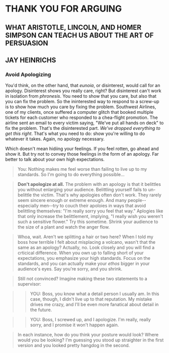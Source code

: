 # THANK YOU FOR ARGUING
## WHAT ARISTOTLE, LINCOLN, AND HOMER SIMPSON CAN TEACH US ABOUT THE ART OF PERSUASION
## JAY HEINRICHS


### Avoid Apologizing
You'd think, on the other hand, that _eunoia_, or disinterest, would call for an apology. Disinterest shows you really care, right? But disinterest can't work in isolation from _phronesis_. You need to show that you care, but also that you can fix the problem. So the ininterested way to respond to a screw-up is to show how much you care by fixing the problem. Southwest Airlines, one of my clients, once suffered a computer glitch that booked multiple tickets for each customer who responded to a chea-flight promotion. The airline sent an email to every victim saying, "We've put all hands on deck" to fix the problem. That's the disinterested part. _We've dropped everything to get this right_. That's what you need to do: show you're willing to do whatever it takes. Again, no apology necessary.
  
Which doesn't mean hidiing your feelings. If you feel rotten, go ahead and show it. But try not to convey those feelings in the form of an apology. Far better to talk about your own high expectations. 

> You: Nothing makes me feel worse than failing to live up  to my standards. So I'm going to do everything possible...

> **Don't apologize at all.** The problem with an apology is that it belittles you without enlarging your audience. Belittling yourself fails to un-belittle the victim. That's why apologies often don't work. They rarely seem sincere enough or extreme enough. And many people--especially men--try to couch their apoloies in ways that avoid belittling themselves: "I'm really sorry you feel that way." Aplogies like that only increase the belittlement, implying, "I really wish you weren't such a sensitive flower." Try this sometime. Shrink your audience to the size of a plant and watch the anger flow.  

> Whoa, wait. Aren't we splitting a hair or two here? When I told my boss how terrible I felt about misplacing a volcano, wasn't that the same as an apology? Actually, no. Look closely and you will find a crticical difference. When you own up to falling short of your expectations, you emphasize your high standards. Focus on the standards, and you can actually make your _ethos_ bigger in your audience's eyes. Say you're sorry, and you shrink.  

> Still not convinced? Imagine making these two statements to a supervisor:


> > YOU: Boss, you know what a detail person I usually am. In this case, though, I didn't live up to that reputation. My mistake drives me crazy, and I'll be even more fanatical about detail in the future.  

> > YOU: Boss, I screwed up, and I apologize. I'm really, really sorry, and I promise it won't happen again.

> In each instance, how do you think your posture would look? Where would you be looking? I'm guessing you stood up straighter in the first version and you looked pretty hangdog in the second.
